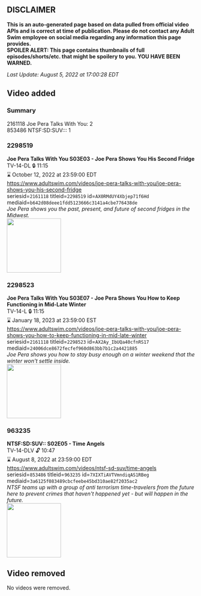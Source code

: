 ## DISCLAIMER
**This is an auto-generated page based on data pulled from official video APIs and is correct at time of publication. Please do not contact any Adult Swim employee on social media regarding any information this page provides.**  
**SPOILER ALERT: This page contains thumbnails of full episodes/shorts/etc. that might be spoilery to you. YOU HAVE BEEN WARNED.**  

_Last Update: August 5, 2022 at 17:00:28 EDT_
## Video added
### Summary
2161118 Joe Pera Talks With You: 2  
853486 NTSF:SD:SUV::: 1  
### 2298519
**Joe Pera Talks With You S03E03 - Joe Pera Shows You His Second Fridge**  
TV-14-DL 🔒 11:15  
⌛ October 12, 2022 at 23:59:00 EDT  
https://www.adultswim.com/videos/joe-pera-talks-with-you/joe-pera-shows-you-his-second-fridge  
seriesid=`2161118` titleid=`2298519` id=`AX0RMdUY4Xbjep71f6Hd` mediaid=`b642d08deee1fdd5123666c3141a4cbe776438de`  
_Joe Pera shows you the past, present, and future of second fridges in the Midwest._  
<a href="https://media.cdn.adultswim.com/uploads/20211112/thumbnails/2_2111121020101-JoePeraTalksWithYou_303_JoePeraShowsYouHisSecondFridge.png"><img src="https://media.cdn.adultswim.com/uploads/20211112/thumbnails/2_2111121020101-JoePeraTalksWithYou_303_JoePeraShowsYouHisSecondFridge.png" height="144px" /></a>
### 2298523
**Joe Pera Talks With You S03E07 - Joe Pera Shows You How to Keep Functioning in Mid-Late Winter**  
TV-14-L 🔒 11:15  
⌛ January 18, 2023 at 23:59:00 EST  
https://www.adultswim.com/videos/joe-pera-talks-with-you/joe-pera-shows-you-how-to-keep-functioning-in-mid-late-winter  
seriesid=`2161118` titleid=`2298523` id=`AX2Ay_IbUQa40cfnRS17` mediaid=`24006dce8672fecfef960d863bb7b1c2a4421885`  
_Joe Pera shows you how to stay busy enough on a winter weekend that the winter won't settle inside._  
<a href="https://media.cdn.adultswim.com/uploads/20211203/thumbnails/2_21123956124-JoePeraTalksWithYou_307_JoePeraShowsYouHowToKeepFunctioningInMidLateWinter.png"><img src="https://media.cdn.adultswim.com/uploads/20211203/thumbnails/2_21123956124-JoePeraTalksWithYou_307_JoePeraShowsYouHowToKeepFunctioningInMidLateWinter.png" height="144px" /></a>
### 963235
**NTSF:SD:SUV:: S02E05 - Time Angels**  
TV-14-DLV 🔓 10:47  
⌛ August 8, 2022 at 23:59:00 EDT  
https://www.adultswim.com/videos/ntsf-sd-suv/time-angels  
seriesid=`853486` titleid=`963235` id=`7XIXTiAVTVmndiqAS1RBeg` mediaid=`3a6125f083489cbcfeebe45bd310ae82f2035ac2`  
_NTSF teams up with a group of anti terrorism time-travelers from the future here to prevent crimes that haven't happened yet - but will happen in the future._  
<a href="https://media.cdn.adultswim.com/uploads/20200312/thumbnails/2_203121313461-ntsf_206_dup-20160411.jpg"><img src="https://media.cdn.adultswim.com/uploads/20200312/thumbnails/2_203121313461-ntsf_206_dup-20160411.jpg" height="144px" /></a>
## Video removed
No videos were removed.  
